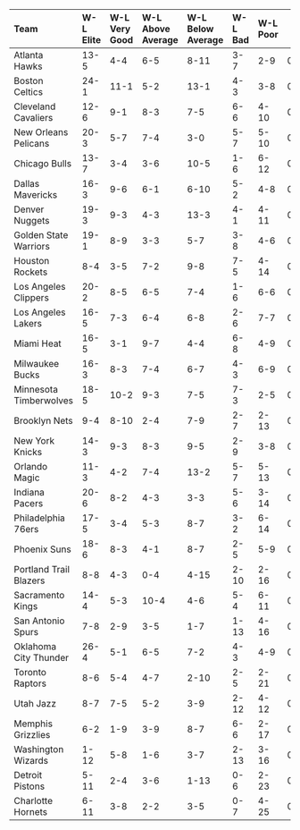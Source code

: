 | Team                   | W-L Elite   | W-L Very Good   | W-L Above Average   | W-L Below Average   | W-L Bad   | W-L Poor   |  W% Elite  |  W% Very Good  |  W% Above Average  |  W% Below Average  |  W% Bad  |  W% Poor  |
|:-----------------------|:------------|:----------------|:--------------------|:--------------------|:----------|:-----------|:----------:|:--------------:|:------------------:|:------------------:|:--------:|:---------:|
| Atlanta Hawks          | 13-5        | 4-4             | 6-5                 | 8-11                | 3-7       | 2-9        |   0.722    |     0.500      |       0.545        |       0.421        |  0.300   |   0.182   |
| Boston Celtics         | 24-1        | 11-1            | 5-2                 | 13-1                | 4-3       | 3-8        |   0.960    |     0.917      |       0.714        |       0.929        |  0.571   |   0.273   |
| Cleveland Cavaliers    | 12-6        | 9-1             | 8-3                 | 7-5                 | 6-6       | 4-10       |   0.667    |     0.900      |       0.727        |       0.583        |  0.500   |   0.286   |
| New Orleans Pelicans   | 20-3        | 5-7             | 7-4                 | 3-0                 | 5-7       | 5-10       |   0.870    |     0.417      |       0.636        |       1.000        |  0.417   |   0.333   |
| Chicago Bulls          | 13-7        | 3-4             | 3-6                 | 10-5                | 1-6       | 6-12       |   0.650    |     0.429      |       0.333        |       0.667        |  0.143   |   0.333   |
| Dallas Mavericks       | 16-3        | 9-6             | 6-1                 | 6-10                | 5-2       | 4-8        |   0.842    |     0.600      |       0.857        |       0.375        |  0.714   |   0.333   |
| Denver Nuggets         | 19-3        | 9-3             | 4-3                 | 13-3                | 4-1       | 4-11       |   0.864    |     0.750      |       0.571        |       0.812        |  0.800   |   0.267   |
| Golden State Warriors  | 19-1        | 8-9             | 3-3                 | 5-7                 | 3-8       | 4-6        |   0.950    |     0.471      |       0.500        |       0.417        |  0.273   |   0.400   |
| Houston Rockets        | 8-4         | 3-5             | 7-2                 | 9-8                 | 7-5       | 4-14       |   0.667    |     0.375      |       0.778        |       0.529        |  0.583   |   0.222   |
| Los Angeles Clippers   | 20-2        | 8-5             | 6-5                 | 7-4                 | 1-6       | 6-6        |   0.909    |     0.615      |       0.545        |       0.636        |  0.143   |   0.500   |
| Los Angeles Lakers     | 16-5        | 7-3             | 6-4                 | 6-8                 | 2-6       | 7-7        |   0.762    |     0.700      |       0.600        |       0.429        |  0.250   |   0.500   |
| Miami Heat             | 16-5        | 3-1             | 9-7                 | 4-4                 | 6-8       | 4-9        |   0.762    |     0.750      |       0.562        |       0.500        |  0.429   |   0.308   |
| Milwaukee Bucks        | 16-3        | 8-3             | 7-4                 | 6-7                 | 4-3       | 6-9        |   0.842    |     0.727      |       0.636        |       0.462        |  0.571   |   0.400   |
| Minnesota Timberwolves | 18-5        | 10-2            | 9-3                 | 7-5                 | 7-3       | 2-5        |   0.783    |     0.833      |       0.750        |       0.583        |  0.700   |   0.286   |
| Brooklyn Nets          | 9-4         | 8-10            | 2-4                 | 7-9                 | 2-7       | 2-13       |   0.692    |     0.444      |       0.333        |       0.438        |  0.222   |   0.133   |
| New York Knicks        | 14-3        | 9-3             | 8-3                 | 9-5                 | 2-9       | 3-8        |   0.824    |     0.750      |       0.727        |       0.643        |  0.182   |   0.273   |
| Orlando Magic          | 11-3        | 4-2             | 7-4                 | 13-2                | 5-7       | 5-13       |   0.786    |     0.667      |       0.636        |       0.867        |  0.417   |   0.278   |
| Indiana Pacers         | 20-6        | 8-2             | 4-3                 | 3-3                 | 5-6       | 3-14       |   0.769    |     0.800      |       0.571        |       0.500        |  0.455   |   0.176   |
| Philadelphia 76ers     | 17-5        | 3-4             | 5-3                 | 8-7                 | 3-2       | 6-14       |   0.773    |     0.429      |       0.625        |       0.533        |  0.600   |   0.300   |
| Phoenix Suns           | 18-6        | 8-3             | 4-1                 | 8-7                 | 2-5       | 5-9        |   0.750    |     0.727      |       0.800        |       0.533        |  0.286   |   0.357   |
| Portland Trail Blazers | 8-8         | 4-3             | 0-4                 | 4-15                | 2-10      | 2-16       |   0.500    |     0.571      |       0.000        |       0.211        |  0.167   |   0.111   |
| Sacramento Kings       | 14-4        | 5-3             | 10-4                | 4-6                 | 5-4       | 6-11       |   0.778    |     0.625      |       0.714        |       0.400        |  0.556   |   0.353   |
| San Antonio Spurs      | 7-8         | 2-9             | 3-5                 | 1-7                 | 1-13      | 4-16       |   0.467    |     0.182      |       0.375        |       0.125        |  0.071   |   0.200   |
| Oklahoma City Thunder  | 26-4        | 5-1             | 6-5                 | 7-2                 | 4-3       | 4-9        |   0.867    |     0.833      |       0.545        |       0.778        |  0.571   |   0.308   |
| Toronto Raptors        | 8-6         | 5-4             | 4-7                 | 2-10                | 2-5       | 2-21       |   0.571    |     0.556      |       0.364        |       0.167        |  0.286   |   0.087   |
| Utah Jazz              | 8-7         | 7-5             | 5-2                 | 3-9                 | 2-12      | 4-12       |   0.533    |     0.583      |       0.714        |       0.250        |  0.143   |   0.250   |
| Memphis Grizzlies      | 6-2         | 1-9             | 3-9                 | 8-7                 | 6-6       | 2-17       |   0.750    |     0.100      |       0.250        |       0.533        |  0.500   |   0.105   |
| Washington Wizards     | 1-12        | 5-8             | 1-6                 | 3-7                 | 2-13      | 3-16       |   0.077    |     0.385      |       0.143        |       0.300        |  0.133   |   0.158   |
| Detroit Pistons        | 5-11        | 2-4             | 3-6                 | 1-13                | 0-6       | 2-23       |   0.312    |     0.333      |       0.333        |       0.071        |  0.000   |   0.080   |
| Charlotte Hornets      | 6-11        | 3-8             | 2-2                 | 3-5                 | 0-7       | 4-25       |   0.353    |     0.273      |       0.500        |       0.375        |  0.000   |   0.138   |